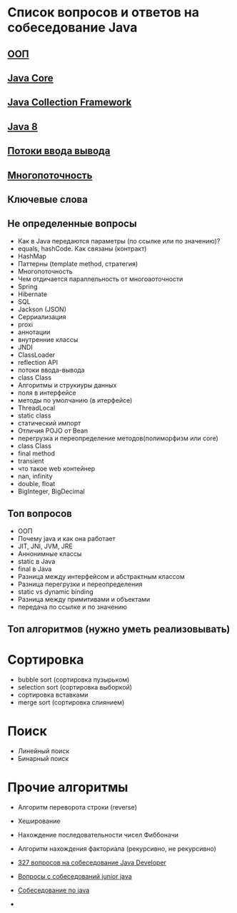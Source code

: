 # Список вопросов и ответов на собеседование Java

## <a href="https://github.com/DenisPavlov/work_project/blob/master/answers/OOP/OOP.md">ООП</a>
## <a href="https://github.com/DenisPavlov/work_project/blob/master/answers/core/java_core.md">Java Core</a>
## <a href="https://github.com/DenisPavlov/work_project/blob/master/answers/collections/java_collection_framework.md">Java Collection Framework</a>
## <a href="https://github.com/DenisPavlov/work_project/blob/master/answers/java_8/java_8.md">Java 8</a>
## <a href="https://github.com/DenisPavlov/work_project/blob/master/answers/io/io.md">Потоки ввода вывода</a>
## <a href="https://github.com/DenisPavlov/work_project/blob/master/answers/multithreading/multithreading.md">Многопоточность</a>

## Ключевые слова



## Не определенные вопросы

- Как в Java передаются параметры (по ссылке или по значению)?
- equals, hashCode. Как связаны (контракт)
- HashMap
- Паттерны (template method, стратегия)
- Многопоточность
- Чем отдичается параллельность от многоаоточности
- Spring
- Hibernate
- SQL
- Jackson (JSON)
- Серриализация
- proxi
- аннотации
- внутренние классы
- JNDI
- ClassLoader
- reflection API
- потоки ввода-вывода
- class Class
- Алгоритмы и струкиуры данных
- поля в интерфейсе
- методы по умолчанию (в итерфейсе)
- ThreadLocal
- static class
- статический импорт
- Отличия POJO от Bean
- перегрузка и переопределение методов(полиморфизм или core)
- class Class
- final method
- transient
- что такое web контейнер
- nan, infinity
- double, float
- BigInteger, BigDecimal


## Топ вопросов
- ООП
- Почему java и как она работает
- JIT, JNI, JVM, JRE
- Аннонимные классы
- static в Java
- final в Java
- Разница между интерфейсом и абстрактным классом
- Разница перегрузки и переопределения
- static vs dynamic binding
- Разница между примитивами и объектами 
- передача по ссылке и по значению

## Топ алгоритмов (нужно уметь реализовывать)

# Сортировка
- bubble sort (сортировка пузырьком)
- selection sort (сортировка выборкой)
- сортировка вставками
- merge sort (сортировка слиянием)

# Поиск
- Линейный поиск
- Бинарный поиск

# Прочие алгоритмы

- Алгоритм переворота строки (reverse)
- Хеширование
- Нахождение последовательности чисел Фиббоначи
- Алгоритм нахождения факториала (рекурсивно, не рекурсивно) 



- <a href="http://becomejavasenior.com/blog/2015/07/01/327-interview-questions-java-developer/">327 вопросов на собеседование Java Developer</a>
- <a href="http://ab.kh.ua/java-voprosi-s-sobesedovanij/">Вопросы с собеседований junior java</a>
- <a href="http://javastudy.ru/category/interview/">Собеседование по java</a>


- <a href=""></a>